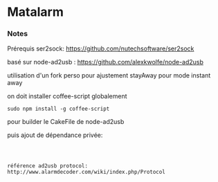 # Matalarm


###  Notes

Prérequis ser2sock: https://github.com/nutechsoftware/ser2sock

basé sur node-ad2usb : https://github.com/alexkwolfe/node-ad2usb

utilisation d'un fork perso pour ajustement stayAway pour mode instant away

on doit installer coffee-script globalement     

```sudo npm install -g coffee-script```

pour builder le CakeFile de node-ad2usb

puis ajout de dépendance privée:

```npm install https://github.com/magimat/node-ad2usb/tarball/master -save'''



référence ad2usb protocol:  http://www.alarmdecoder.com/wiki/index.php/Protocol




